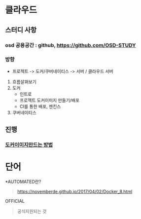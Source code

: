 # 클라우드  

## 스터디 사항
### osd 공용공간 : github, https://github.com/OSD-STUDY
### 방향
- 프로젝트 -> 도커/쿠버네이티스 -> 서버 / 클라우드 서버
1. 흐름살펴보기
2. 도커
	- 인트로
	- 프로젝트 도커이미지 만들기/배포
	- CI를 통한 배포, 젠킨스
3. 쿠버네이티스

## 진행
### [도커이미지만드는 방법](./docker/image_maker.md)

# 단어

*AUTOMATED란?
> https://novemberde.github.io/2017/04/02/Docker_8.html

OFFICIAL
> 공식지원되는 것








